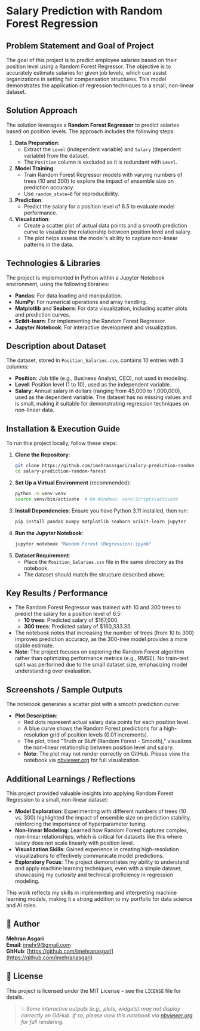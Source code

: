 # Salary Prediction with Random Forest Regression

## Problem Statement and Goal of Project
The goal of this project is to predict employee salaries based on their position level using a Random Forest Regressor. The objective is to accurately estimate salaries for given job levels, which can assist organizations in setting fair compensation structures. This model demonstrates the application of regression techniques to a small, non-linear dataset.

## Solution Approach
The solution leverages a **Random Forest Regressor** to predict salaries based on position levels. The approach includes the following steps:
1. **Data Preparation**:
   - Extract the `Level` (independent variable) and `Salary` (dependent variable) from the dataset.
   - The `Position` column is excluded as it is redundant with `Level`.
2. **Model Training**:
   - Train Random Forest Regressor models with varying numbers of trees (10 and 300) to explore the impact of ensemble size on prediction accuracy.
   - Use `random_state=0` for reproducibility.
3. **Prediction**:
   - Predict the salary for a position level of 6.5 to evaluate model performance.
4. **Visualization**:
   - Create a scatter plot of actual data points and a smooth prediction curve to visualize the relationship between position level and salary.
   - The plot helps assess the model's ability to capture non-linear patterns in the data.

## Technologies & Libraries
The project is implemented in Python within a Jupyter Notebook environment, using the following libraries:
- **Pandas**: For data loading and manipulation.
- **NumPy**: For numerical operations and array handling.
- **Matplotlib** and **Seaborn**: For data visualization, including scatter plots and prediction curves.
- **Scikit-learn**: For implementing the Random Forest Regressor.
- **Jupyter Notebook**: For interactive development and visualization.

## Description about Dataset
The dataset, stored in `Position_Salaries.csv`, contains 10 entries with 3 columns:
- **Position**: Job title (e.g., Business Analyst, CEO), not used in modeling.
- **Level**: Position level (1 to 10), used as the independent variable.
- **Salary**: Annual salary in dollars (ranging from 45,000 to 1,000,000), used as the dependent variable.
The dataset has no missing values and is small, making it suitable for demonstrating regression techniques on non-linear data.

## Installation & Execution Guide
To run this project locally, follow these steps:
1. **Clone the Repository**:
   ```bash
   git clone https://github.com/imehranasgari/salary-prediction-random-forest.git
   cd salary-prediction-random-forest
   ```
2. **Set Up a Virtual Environment** (recommended):
   ```bash
   python -m venv venv
   source venv/bin/activate  # On Windows: venv\Scripts\activate
   ```
3. **Install Dependencies**:
   Ensure you have Python 3.11 installed, then run:
   ```bash
   pip install pandas numpy matplotlib seaborn scikit-learn jupyter
   ```
4. **Run the Jupyter Notebook**:
   ```bash
   jupyter notebook "Random Forest (Regression).ipynb"
   ```
5. **Dataset Requirement**:
   - Place the `Position_Salaries.csv` file in the same directory as the notebook.
   - The dataset should match the structure described above.

## Key Results / Performance
- The Random Forest Regressor was trained with 10 and 300 trees to predict the salary for a position level of 6.5:
  - **10 trees**: Predicted salary of $167,000.
  - **300 trees**: Predicted salary of $160,333.33.
- The notebook notes that increasing the number of trees (from 10 to 300) improves prediction accuracy, as the 300-tree model provides a more stable estimate.
- **Note**: The project focuses on exploring the Random Forest algorithm rather than optimizing performance metrics (e.g., RMSE). No train-test split was performed due to the small dataset size, emphasizing model understanding over evaluation.

## Screenshots / Sample Outputs
The notebook generates a scatter plot with a smooth prediction curve:
- **Plot Description**:
  - Red dots represent actual salary data points for each position level.
  - A blue curve shows the Random Forest predictions for a high-resolution grid of position levels (0.01 increments).
  - The plot, titled "Truth or Bluff (Random Forest - Smooth)," visualizes the non-linear relationship between position level and salary.
  - **Note**: The plot may not render correctly on GitHub. Please view the notebook via [nbviewer.org](https://nbviewer.org) for full visualization.

## Additional Learnings / Reflections
This project provided valuable insights into applying Random Forest Regression to a small, non-linear dataset:
- **Model Exploration**: Experimenting with different numbers of trees (10 vs. 300) highlighted the impact of ensemble size on prediction stability, reinforcing the importance of hyperparameter tuning.
- **Non-linear Modeling**: Learned how Random Forest captures complex, non-linear relationships, which is critical for datasets like this where salary does not scale linearly with position level.
- **Visualization Skills**: Gained experience in creating high-resolution visualizations to effectively communicate model predictions.
- **Exploratory Focus**: The project demonstrates my ability to understand and apply machine learning techniques, even with a simple dataset, showcasing my curiosity and technical proficiency in regression modeling.

This work reflects my skills in implementing and interpreting machine learning models, making it a strong addition to my portfolio for data science and AI roles.

## 👤 Author
**Mehran Asgari**  
**Email**: [imehr9@gmail.com](mailto:imehr9@gmail.com)  
**GitHub**: [https://github.com/imehranasgari](https://github.com/imehranasgari)

## 📄 License
This project is licensed under the MIT License – see the `LICENSE` file for details.

> 💡 *Some interactive outputs (e.g., plots, widgets) may not display correctly on GitHub. If so, please view this notebook via [nbviewer.org](https://nbviewer.org) for full rendering.*
